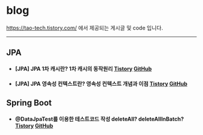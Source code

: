 # blog
https://tao-tech.tistory.com/ 에서 제공되는 게시글 및 code 입니다.

---

## JPA
- #### [JPA] JPA 1차 캐시란? 1차 캐시의 동작원리 [Tistory](https://tao-tech.tistory.com/7) [GitHub](https://github.com/o-tao/blog/tree/main/jpa/JPA1%EC%B0%A8%EC%BA%90%EC%8B%9C%EB%8F%99%EC%9E%91%EC%9B%90%EB%A6%AC)
- #### [JPA] JPA 영속성 컨텍스트란? 영속성 컨텍스트 개념과 이점 [Tistory](https://tao-tech.tistory.com/8) [GitHub](https://github.com/o-tao/blog/tree/main/jpa/JPA%20%EC%98%81%EC%86%8D%EC%84%B1%EC%BB%A8%ED%85%8D%EC%8A%A4%ED%8A%B8%20%EA%B0%9C%EB%85%90%EA%B3%BC%20%EC%9D%B4%EC%A0%90)

## Spring Boot
- #### @DataJpaTest를 이용한 테스트코드 작성 deleteAll? deleteAllInBatch? [Tistory](https://tao-tech.tistory.com/9) [GitHub](https://github.com/o-tao/blog/tree/main/springboot/%40DataJpaTest%EB%A5%BC%20%EC%9D%B4%EC%9A%A9%ED%95%9C%20%ED%85%8C%EC%8A%A4%ED%8A%B8%EC%BD%94%EB%93%9C%20%EC%9E%91%EC%84%B1%20deleteAll%20deleteAllInBatch)